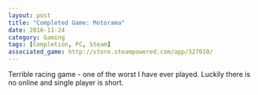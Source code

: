 ```yaml
---
layout: post
title: "Completed Game: Motorama"
date: 2016-11-24
category: Gaming
tags: [Completion, PC, Steam]
associated_game: http://store.steampowered.com/app/327010/
---
```


Terrible racing game - one of the worst I have ever played.
Luckily there is no online and single player is short.